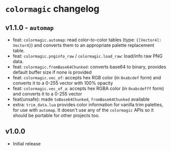 # `colormagic` changelog

## v1.1.0 - `automap`
* feat: `colormagic.automap`: read color-to-color tables (type: `{[Vector4]: Vector4}`) and converts them to an appropriate palette replacement table.
* feat: `colormagic.pnginfo_raw` / `colormagic.load_raw`: load/info raw PNG data.
* feat: `colormagic.fromBase64Chunked`: converts base64 to binary, provides default buffer size if none is provided
* feat: `colormagic.vec_of`: accepts hex RGB color (in `0xabcdef` form) and converts it to a 0-255 vector with 100% opacity
* feat: `colormagic.vec_of_a`: accepts hex RGBA color (in `0xabcdefff` form) and converts it to a 0-255 vector
* feat(unsafe): made `toBase64Chunked`, `fromBase64Chunked` available
* extra: `trim_data.lua` provides color information for vanilla trim palettes, for use with `automap`. It doesn't use any of the `colormagic` APIs so it should be portable for other projects too.

## v1.0.0
* Initial release